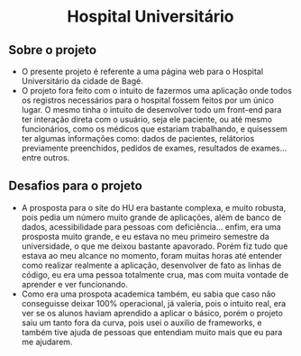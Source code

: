 <div align="center"> 
  
# Hospital Universitário 
  
</div>

## Sobre o projeto
- O presente projeto é referente a uma página web para o Hospital Universitário da cidade de Bagé.
- O projeto fora feito com o intuito de fazermos uma aplicação onde todos os registros necessários para o hospital fossem feitos por um único lugar.
O mesmo tinha o intuito de desenvolver todo um front-end para ter interação direta com o usuário, seja ele paciente, ou até mesmo funcionários, como os médicos 
que estariam trabalhando, e quisessem ter algumas informações como: dados de pacientes, relátorios previamente preenchidos, pedidos de exames, resultados de exames...
 entre outros.
 ## Desafios para o projeto
- A prosposta para o site do HU era bastante complexa, e muito robusta, pois pedia um número muito grande de aplicações, além de banco de dados, acessibilidade para pessoas com deficiência... 
enfim, era uma prosposta muito grande, e eu estava no meu primeiro semestre da universidade, o que me deixou bastante apavorado.
Porém fiz tudo que estava ao meu alcance no momento, foram muitas horas até entender como realizar realmente a aplicação, desenvolver de fato as linhas de código, eu era uma pessoa 
totalmente crua, mas com muita vontade de aprender e ver funcionando.
- Como era uma prospota academica também, eu sabia que caso não conseguisse deixar 100% operacional, já valeria, pois o intuito real, era ver se os alunos haviam aprendido a aplicar o básico, porém o projeto saiu um tanto fora da curva, pois usei o auxilio de frameworks, e também tive ajuda de pessoas que entendiam muito mais que eu para me ajudarem.


